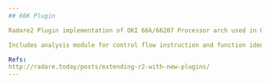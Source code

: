 ```yaml
---
## 66K Plugin

Radare2 Plugin implementation of OKI 66k/66207 Processor arch used in OBDI Honda ECUs

Includes analysis module for control flow instruction and function identification

Refs:
http://radare.today/posts/extending-r2-with-new-plugins/
---
```

